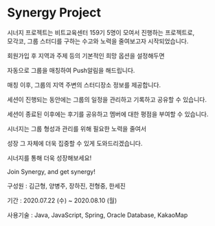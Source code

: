 # Synergy Project
<p>
시너지 프로젝트는 비트교육센터 159기 5명이 모여서 진행하는 프로젝트로,<br>
모각코, 그룹 스터디를 구하는 수고와 노력을 줄여보고자 시작되었습니다.
</p>

회원가입 후 지역과 주제 등의 기본적인 희망 옵션을 설정해두면

자동으로 그룹을 매칭하여 Push알림을 해드립니다.

매칭 이후, 그룹의 지역 주변의 스터디장소 정보를 제공합니다.


세션이 진행되는 동안에는 그룹의 일정을 관리하고 기록하고 공유할 수 있습니다.

세션이 종료된 이후에는 후기를 공유하고 멤버에 대한 평점을 부여할 수 있습니다.


시너지는 그룹 형성과 관리를 위해 필요한 노력을 줄여서

성장 그 자체에 더욱 집중할 수 있게 도와드리겠습니다.

시너지를 통해 더욱 성장해보세요!

Join Synergy, and get synergy!



구성원 : 김근형, 양병주, 장하진, 전형중, 한세진

기간 : 2020.07.22 (수) ~ 2020.08.10 (월)

사용기술 : Java, JavaScript, Spring, Oracle Database, KakaoMap

